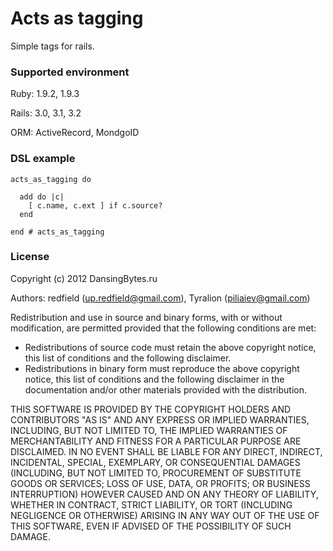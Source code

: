Acts as tagging
======


Simple tags for rails.

### Supported environment

Ruby:   1.9.2, 1.9.3

Rails:  3.0, 3.1, 3.2

ORM:    ActiveRecord, MondgoID

### DSL example

    acts_as_tagging do

      add do |c|
        [ c.name, c.ext ] if c.source?
      end

    end # acts_as_tagging


### License

Copyright (c) 2012 DansingBytes.ru

Authors: redfield (up.redfield@gmail.com), Tyralion (piliaiev@gmail.com)

Redistribution and use in source and binary forms, with or without
modification, are permitted provided that the following conditions are met:

  * Redistributions of source code must retain the above copyright
    notice, this list of conditions and the following disclaimer.
  * Redistributions in binary form must reproduce the above copyright
    notice, this list of conditions and the following disclaimer in the
    documentation and/or other materials provided with the distribution.

THIS SOFTWARE IS PROVIDED BY THE COPYRIGHT HOLDERS AND CONTRIBUTORS "AS IS"
AND ANY EXPRESS OR IMPLIED WARRANTIES, INCLUDING, BUT NOT LIMITED TO, THE
IMPLIED WARRANTIES OF MERCHANTABILITY AND FITNESS FOR A PARTICULAR PURPOSE
ARE DISCLAIMED. IN NO EVENT SHALL <COPYRIGHT HOLDER> BE LIABLE FOR ANY
DIRECT, INDIRECT, INCIDENTAL, SPECIAL, EXEMPLARY, OR CONSEQUENTIAL DAMAGES
(INCLUDING, BUT NOT LIMITED TO, PROCUREMENT OF SUBSTITUTE GOODS OR SERVICES;
LOSS OF USE, DATA, OR PROFITS; OR BUSINESS INTERRUPTION) HOWEVER CAUSED AND
ON ANY THEORY OF LIABILITY, WHETHER IN CONTRACT, STRICT LIABILITY, OR TORT
(INCLUDING NEGLIGENCE OR OTHERWISE) ARISING IN ANY WAY OUT OF THE USE OF
THIS SOFTWARE, EVEN IF ADVISED OF THE POSSIBILITY OF SUCH DAMAGE.